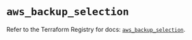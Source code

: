 # `aws_backup_selection`

Refer to the Terraform Registry for docs: [`aws_backup_selection`](https://registry.terraform.io/providers/hashicorp/aws/5.52.0/docs/resources/backup_selection).
